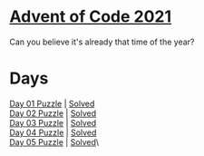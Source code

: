 # [Advent of Code 2021](https://adventofcode.com/2021/about)

Can you believe it's already that time of the year?

# Days

[Day 01 Puzzle](https://adventofcode.com/2021/day/1) | [Solved](day1/puzzle.py)\
[Day 02 Puzzle](https://adventofcode.com/2021/day/2) | [Solved](day2/puzzle.py)\
[Day 03 Puzzle](https://adventofcode.com/2021/day/3) | [Solved](day3/puzzle.py)\
[Day 04 Puzzle](https://adventofcode.com/2021/day/4) | [Solved](day4/puzzle.py)\
[Day 05 Puzzle](https://adventofcode.com/2021/day/5) | [Solved](day5/puzzle.py)\
<!-- [Day 06 Puzzle](https://adventofcode.com/2021/day/6) | [Solved](day6/puzzle.py)\ -->
<!-- [Day 07 Puzzle](https://adventofcode.com/2021/day/7) | [Solved](day7/puzzle.py)\ -->
<!-- [Day 08 Puzzle](https://adventofcode.com/2021/day/8) | [Solved](day8/puzzle.py)\ -->
<!-- [Day 09 Puzzle](https://adventofcode.com/2021/day/9) | [Solved](day9/puzzle.py)\ -->
<!-- [Day 10 Puzzle](https://adventofcode.com/2021/day/10) | [Solved](day10/puzzle.py)\ -->
<!-- [Day 11 Puzzle](https://adventofcode.com/2021/day/11) | [Solved](day11/puzzle.py)\ -->
<!-- [Day 12 Puzzle](https://adventofcode.com/2021/day/12) | [Solved](day12/puzzle.py)\ -->
<!-- [Day 13 Puzzle](https://adventofcode.com/2021/day/13) | [Solved](day13/puzzle.py)\ -->
<!-- [Day 14 Puzzle](https://adventofcode.com/2021/day/14) | [Solved](day14/puzzle.py)\ -->
<!-- [Day 15 Puzzle](https://adventofcode.com/2021/day/15) | [Solved](day15/puzzle.py)\ -->
<!-- [Day 16 Puzzle](https://adventofcode.com/2021/day/16) | [Solved](day16/puzzle.py)\ -->
<!-- [Day 17 Puzzle](https://adventofcode.com/2021/day/16) | [Solved](day17/puzzle.py)\ -->
<!-- [Day 18 Puzzle](https://adventofcode.com/2021/day/16) | [Solved](day18/puzzle.py)\ -->
<!-- [Day 19 Puzzle](https://adventofcode.com/2021/day/16) | [Solved](day19/puzzle.py)\ -->
<!-- [Day 20 Puzzle](https://adventofcode.com/2021/day/16) | [Solved](day20/puzzle.py)\ -->
<!-- [Day 21 Puzzle](https://adventofcode.com/2021/day/16) | [Solved](day21/puzzle.py)\ -->
<!-- [Day 22 Puzzle](https://adventofcode.com/2021/day/16) | [Solved](day22/puzzle.py)\ -->
<!-- [Day 23 Puzzle](https://adventofcode.com/2021/day/16) | [Solved](day23/puzzle.py)\ -->
<!-- [Day 24 Puzzle](https://adventofcode.com/2021/day/16) | [Solved](day24/puzzle.py)\ -->
<!-- [Day 25 Puzzle](https://adventofcode.com/2021/day/16) | [Solved](day25/puzzle.py)\ -->